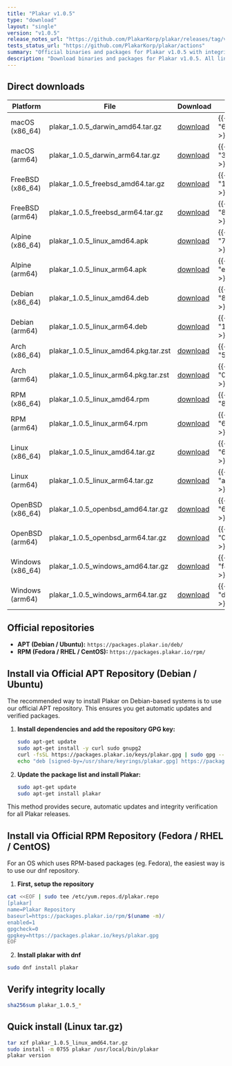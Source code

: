 ```yaml
---
title: "Plakar v1.0.5"
type: "download"
layout: "single"
version: "v1.0.5"
release_notes_url: "https://github.com/PlakarKorp/plakar/releases/tag/v1.0.5"
tests_status_url: "https://github.com/PlakarKorp/plakar/actions"
summary: "Official binaries and packages for Plakar v1.0.5 with integrity verification instructions."
description: "Download binaries and packages for Plakar v1.0.5. All links are served from plakar.io."
---
```


## Direct downloads

| Platform | File | Download | SHA256 |
|---|---|---|---|
| macOS (x86_64) | plakar_1.0.5_darwin_amd64.tar.gz | [download](https://plakar.io/dl/plakar_1.0.5_darwin_amd64.tar.gz) | {{< sha "6dec99d43436143d86d6d2afa25f7acc77e52c19a37a1f33a6385d3e71e96161" >}} |
| macOS (arm64) | plakar_1.0.5_darwin_arm64.tar.gz | [download](https://plakar.io/dl/plakar_1.0.5_darwin_arm64.tar.gz)  | {{< sha "3a5461d9601314c6d02f8662920edcc15320862aefb861ce0704077d34005eca" >}} |
| FreeBSD (x86_64) | plakar_1.0.5_freebsd_amd64.tar.gz | [download](https://plakar.io/dl/plakar_1.0.5_freebsd_amd64.tar.gz) | {{< sha "190675d97fa1d36b1391a8309ac8838bd0b9e7240db2041109220c1cb631fdb6" >}} |
| FreeBSD (arm64) | plakar_1.0.5_freebsd_arm64.tar.gz | [download](https://plakar.io/dl/plakar_1.0.5_freebsd_arm64.tar.gz)  | {{< sha "8502a319353980f236dd5afcab8229880f2b1a89205956ef2425f978631c0c9e" >}} |
| Alpine (x86_64) | plakar_1.0.5_linux_amd64.apk | [download](https://plakar.io/dl/plakar_1.0.5_linux_amd64.apk) | {{< sha "79d1631d83ce863fca60d1b38076cecdc4a8c465c07b9c7203d480dbddc303e4" >}} |
| Alpine (arm64) | plakar_1.0.5_linux_arm64.apk | [download](https://plakar.io/dl/plakar_1.0.5_linux_arm64.apk) | {{< sha "e2354b2cc2838d6f2c3fbc6bac0417ee5ebb83707125301134f615c0062d0504" >}} |
| Debian (x86_64) | plakar_1.0.5_linux_amd64.deb | [download](https://plakar.io/dl/plakar_1.0.5_linux_amd64.deb) | {{< sha "8e7d1a732ed71874720f49abd1822e02d4d23c34c9b709d3e5cd66a16a56aae4" >}} |
| Debian (arm64) | plakar_1.0.5_linux_arm64.deb | [download](https://plakar.io/dl/plakar_1.0.5_linux_arm64.deb) | {{< sha "1664165d07057f0c6e7619446de401f31704703702f0c365de1e2763d512dd81" >}} |
| Arch (x86_64) | plakar_1.0.5_linux_amd64.pkg.tar.zst | [download](https://plakar.io/dl/plakar_1.0.5_linux_amd64.pkg.tar.zst) | {{< sha "5e30142499131a8612213dcd4fffcb9cdbb4affb31ef47993700f2f589ee96ff" >}} |
| Arch (arm64) | plakar_1.0.5_linux_arm64.pkg.tar.zst | [download](https://plakar.io/dl/plakar_1.0.5_linux_arm64.pkg.tar.zst) | {{< sha "0017e62cfbba396788a6ed5e0d802c277a3cec80a456fdbc235d60d7487ea278" >}} |
| RPM (x86_64) | plakar_1.0.5_linux_amd64.rpm | [download](https://plakar.io/dl/plakar_1.0.5_linux_amd64.rpm) | {{< sha "884fd031a632ffff7c541404e3bf85e40a47436a1fb1819f1e9cb68f75259d41" >}} |
| RPM (arm64) | plakar_1.0.5_linux_arm64.rpm | [download](https://plakar.io/dl/plakar_1.0.5_linux_arm64.rpm) | {{< sha "64bd85f201bec2b30616a68f0d9372e5ceb0836c6b0673734f473c02ed438ece" >}} |
| Linux (x86_64) | plakar_1.0.5_linux_amd64.tar.gz | [download](https://plakar.io/dl/plakar_1.0.5_linux_amd64.tar.gz) | {{< sha "6bf8ca48821211827f59f0481d88ed7eab8d0a6bd046dc41d8a7657b43df2eb1" >}} |
| Linux (arm64) | plakar_1.0.5_linux_arm64.tar.gz  | [download](https://plakar.io/dl/plakar_1.0.5_linux_arm64.tar.gz)  | {{< sha "a09c1cb610e46acff3be43b2916587768dcfea18cc2c5715052c6582943c8ccf" >}} |
| OpenBSD (x86_64) | plakar_1.0.5_openbsd_amd64.tar.gz | [download](https://plakar.io/dl/plakar_1.0.5_openbsd_amd64.tar.gz) | {{< sha "63e28ebce53c048c3ee26089a5a1c93ec86fc8e5a272b34722c7a6b7beda4c8f" >}} |
| OpenBSD (arm64) | plakar_1.0.5_openbsd_arm64.tar.gz | [download](https://plakar.io/dl/plakar_1.0.5_openbsd_arm64.tar.gz) | {{< sha "01b147608407af8064d729ab26a572398918df0e6ac0c0222e7b3fea79235558" >}} |
| Windows (x86_64) | plakar_1.0.5_windows_amd64.tar.gz | [download](https://plakar.io/dl/plakar_1.0.5_windows_amd64.tar.gz) | {{< sha "f89e16a1ac461dc833a7d43c53f81af0ce1a53a3704551f8d510926ce6c720e2" >}} |
| Windows (arm64) | plakar_1.0.5_windows_arm64.tar.gz | [download](https://plakar.io/dl/plakar_1.0.5_windows_arm64.tar.gz) | {{< sha "d0185de8f8e6638e23beb906945cdeea3d0fe9e257062eec6f1f59ee405d1c93" >}} |



## Official repositories

- **APT (Debian / Ubuntu):** `https://packages.plakar.io/deb/`
- **RPM (Fedora / RHEL / CentOS):** `https://packages.plakar.io/rpm/`

## Install via Official APT Repository (Debian / Ubuntu)

The recommended way to install Plakar on Debian-based systems is to use our official APT repository. This ensures you get automatic updates and verified packages.

1. **Install dependencies and add the repository GPG key:**

    ```bash
    sudo apt-get update
    sudo apt-get install -y curl sudo gnupg2
    curl -fsSL https://packages.plakar.io/keys/plakar.gpg | sudo gpg --dearmor -o /usr/share/keyrings/plakar.gpg
    echo "deb [signed-by=/usr/share/keyrings/plakar.gpg] https://packages.plakar.io/deb stable main" | sudo tee /etc/apt/sources.list.d/plakar.list
    ```

2. **Update the package list and install Plakar:**

    ```bash
    sudo apt-get update
    sudo apt-get install plakar
    ```

This method provides secure, automatic updates and integrity verification for all Plakar releases.

## Install via Official RPM Repository (Fedora / RHEL / CentOS)

For an OS which uses RPM-based packages (eg. Fedora), the easiest way is to use our dnf repository.

1. **First, setup the repository**
  ```bash
  cat <<EOF | sudo tee /etc/yum.repos.d/plakar.repo
[plakar]
name=Plakar Repository
baseurl=https://packages.plakar.io/rpm/$(uname -m)/
enabled=1
gpgcheck=0
gpgkey=https://packages.plakar.io/keys/plakar.gpg
EOF
  ```

2. **Install plakar with dnf**

  ```bash
  sudo dnf install plakar
  ```

## Verify integrity locally

```bash
sha256sum plakar_1.0.5_*
```

## Quick install (Linux tar.gz)

```bash
tar xzf plakar_1.0.5_linux_amd64.tar.gz
sudo install -m 0755 plakar /usr/local/bin/plakar
plakar version
```

